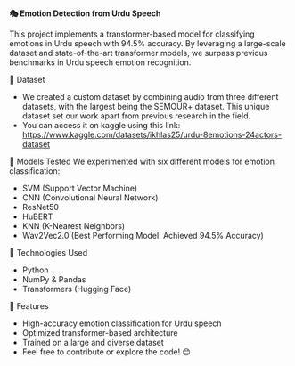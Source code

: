 **🎭 Emotion Detection from Urdu Speech**

This project implements a transformer-based model for classifying emotions in Urdu speech with 94.5% accuracy. 
By leveraging a large-scale dataset and state-of-the-art transformer models, we surpass previous benchmarks in Urdu speech emotion recognition.

📂 Dataset
- We created a custom dataset by combining audio from three different datasets, with the largest being the SEMOUR+ dataset. This unique dataset set our work apart from previous research in the field.
- You can access it on kaggle using this link: https://www.kaggle.com/datasets/ikhlas25/urdu-8emotions-24actors-dataset

🧠 Models Tested
We experimented with six different models for emotion classification:

- SVM (Support Vector Machine)
- CNN (Convolutional Neural Network)
- ResNet50
- HuBERT
- KNN (K-Nearest Neighbors)
- Wav2Vec2.0 (Best Performing Model: Achieved 94.5% Accuracy)

🔧 Technologies Used
- Python
- NumPy & Pandas
- Transformers (Hugging Face)

🚀 Features
- High-accuracy emotion classification for Urdu speech
- Optimized transformer-based architecture
- Trained on a large and diverse dataset
- Feel free to contribute or explore the code! 😊

